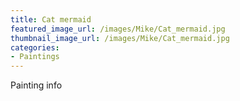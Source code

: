 ```yaml
---
title: Cat mermaid
featured_image_url: /images/Mike/Cat_mermaid.jpg
thumbnail_image_url: /images/Mike/Cat_mermaid.jpg
categories: 
- Paintings
---
```

Painting info
